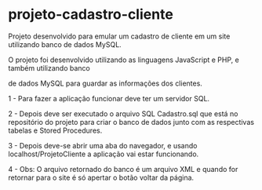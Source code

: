 # projeto-cadastro-cliente
Projeto desenvolvido para emular um cadastro de cliente em um site utilizando banco de dados MySQL.

O projeto foi desenvolvido utilizando as linguagens JavaScript e PHP, e também utilizando banco

de dados MySQL para guardar as informações dos clientes.

1 - Para fazer a aplicação funcionar deve ter um servidor SQL.

2 - Depois deve ser executado o arquivo SQL Cadastro.sql que está no repositório do projeto para criar o banco de dados junto com as respectivas tabelas e Stored Procedures.

3 - Depois deve-se abrir uma aba do navegador, e usando localhost/ProjetoCliente a aplicação vai estar funcionando.

4 - Obs: O arquivo retornado do banco é um arquivo XML e quando for retornar para o site é só apertar o botão voltar da página.
